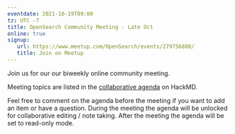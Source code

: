 ```yaml
---
eventdate: 2021-10-19T09:00
tz: UTC -7
title: OpenSearch Community Meeting - Late Oct
online: true
signup:
   url: https://www.meetup.com/OpenSearch/events/279756880/
   title: Join on Meetup
---
```


Join us for our our biweekly online community meeting. 

Meeting topics are listed in the [collaborative agenda](https://hackmd.io/hxcU8hxTQkuwg9-qz3Cu7w?both=) on HackMD. 

Feel free to comment on the agenda before the meeting if you want to add an item or have a question. 
During the meeting the agenda will be unlocked for collaborative editing / note taking. After the meeting the agenda will be set to read-only mode. 

      